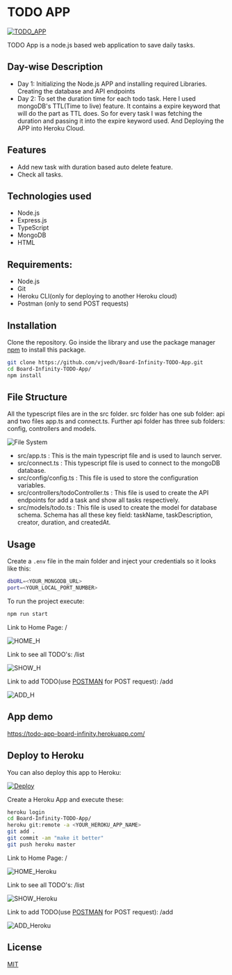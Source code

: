 # TODO APP

[![TODO_APP](https://img.shields.io/badge/TODO__APP-Board%20Infinity%20Task-red)](https://todo-app-board-infinity.herokuapp.com/)

TODO App is a node.js based web application to save daily tasks.

## Day-wise Description

* Day 1: Initializing the Node.js APP and installing required Libraries. Creating the database and API endpoints
* Day 2: To set the duration time for each todo task. Here I used mongoDB's TTL(Time to live) feature. It contains a expire keyword that will do the part as TTL does. So for every task I was fetching the duration and passing it into the expire keyword used. And Deploying the APP into Heroku Cloud.

## Features

* Add new task with duration based auto delete feature.
* Check all tasks.

## Technologies used

* Node.js
* Express.js
* TypeScript
* MongoDB
* HTML

## Requirements:
* Node.js
* Git
* Heroku CLI(only for deploying to another Heroku cloud)
* Postman (only to send POST requests)

## Installation

Clone the repository.
Go inside the library and use the package manager [npm](https://www.npmjs.com/package/npm) to install this package.

```bash
git clone https://github.com/vjvedh/Board-Infinity-TODO-App.git
cd Board-Infinity-TODO-App/
npm install
```

## File Structure

All the typescript files are in the src folder. src folder has one sub folder: api and two files app.ts and connect.ts.
Further api folder has three sub folders: config, controllers and models.

![File System](demoFIles/FileStructure.png?raw=true "File System")

* src/app.ts : This is the main typescript file and is used to launch server.
* src/connect.ts : This typescript file is used to connect to the mongoDB database.
* src/config/config.ts : This file is used to store the configuration variables.
* src/controllers/todoController.ts : This file is used to create the API endpoints for add a task and show all tasks respectively.
* src/models/todo.ts : This file is used to create the model for database schema. Schema has all these key field: taskName, taskDescription, creator, duration, and createdAt.

## Usage

Create a `.env` file in the main folder and inject your credentials so it looks like this:

```bash
dbURL=<YOUR_MONGODB_URL>
port=<YOUR_LOCAL_PORT_NUMBER>
```

To run the project execute:

```bash
npm run start
```

Link to Home Page: /

![HOME_H](demoFIles/HOME_LOCALHOST.png?raw=true "HOME_H")

Link to see all TODO's: /list

![SHOW_H](demoFIles/GET_LOCALHOST.png?raw=true "SHOW_H")

Link to add TODO(use [POSTMAN](https://www.postman.com/) for POST request): /add

![ADD_H](demoFIles/HOME_LOCALHOST.png?raw=true "ADD_H")

## App demo

<https://todo-app-board-infinity.herokuapp.com/>

## Deploy to Heroku

You can also deploy this app to Heroku:

[![Deploy](https://www.herokucdn.com/deploy/button.svg)](https://heroku.com/deploy)

Create a Heroku App and execute these: 

```bash
heroku login
cd Board-Infinity-TODO-App/
heroku git:remote -a <YOUR_HEROKU_APP_NAME>
git add .
git commit -am "make it better"
git push heroku master

```

Link to Home Page: /

![HOME_Heroku](demoFIles/HOME_HEROKU.png?raw=true "HOME_Heroku")

Link to see all TODO's: /list

![SHOW_Heroku](demoFIles/GET_HEROKU.png?raw=true "SHOW_Heroku")

Link to add TODO(use [POSTMAN](https://www.postman.com/) for POST request): /add

![ADD_Heroku](demoFIles/HOME_HEROKU.png?raw=true "ADD_Heroku")

## License

[MIT](https://choosealicense.com/licenses/mit/)